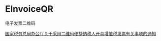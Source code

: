 # EInvoiceQR
电子发票二维码

[国家税务总局办公厅关于采用二维码便捷纳税人开具增值税发票有关事项的通知](http://dpxqgsj.szgs.gov.cn/art/2017/7/18/art_606_53726.html)
